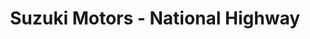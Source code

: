 ---
title: "Suzuki Motors - National Highway"
url: /karachi/suzuki-motors-national-highway/
shop: Autohaus
---